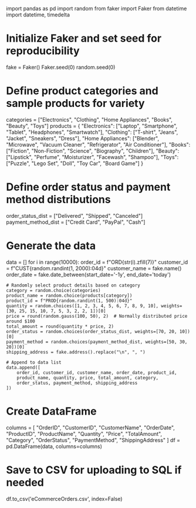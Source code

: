 import pandas as pd
import random
from faker import Faker
from datetime import datetime, timedelta

# Initialize Faker and set seed for reproducibility
fake = Faker()
Faker.seed(0)
random.seed(0)

# Define product categories and sample products for variety
categories = ["Electronics", "Clothing", "Home Appliances", "Books", "Beauty", "Toys"]
products = {
    "Electronics": ["Laptop", "Smartphone", "Tablet", "Headphones", "Smartwatch"],
    "Clothing": ["T-shirt", "Jeans", "Jacket", "Sneakers", "Dress"],
    "Home Appliances": ["Blender", "Microwave", "Vacuum Cleaner", "Refrigerator", "Air Conditioner"],
    "Books": ["Fiction", "Non-Fiction", "Science", "Biography", "Children"],
    "Beauty": ["Lipstick", "Perfume", "Moisturizer", "Facewash", "Shampoo"],
    "Toys": ["Puzzle", "Lego Set", "Doll", "Toy Car", "Board Game"]
}

# Define order status and payment method distributions
order_status_dist = ["Delivered", "Shipped", "Canceled"]
payment_method_dist = ["Credit Card", "PayPal", "Cash"]

# Generate the data
data = []
for i in range(10000):
    order_id = f"ORD{str(i).zfill(7)}"
    customer_id = f"CUST{random.randint(1, 2000):04d}"
    customer_name = fake.name()
    order_date = fake.date_between(start_date='-1y', end_date='today')
    
    # Randomly select product details based on category
    category = random.choice(categories)
    product_name = random.choice(products[category])
    product_id = f"PROD{random.randint(1, 500):04d}"
    quantity = random.choices([1, 2, 3, 4, 5, 6, 7, 8, 9, 10], weights=[30, 25, 15, 10, 7, 5, 3, 2, 2, 1])[0]
    price = round(random.gauss(100, 50), 2)  # Normally distributed price around $100
    total_amount = round(quantity * price, 2)
    order_status = random.choices(order_status_dist, weights=[70, 20, 10])[0]
    payment_method = random.choices(payment_method_dist, weights=[50, 30, 20])[0]
    shipping_address = fake.address().replace("\n", ", ")

    # Append to data list
    data.append([
        order_id, customer_id, customer_name, order_date, product_id,
        product_name, quantity, price, total_amount, category,
        order_status, payment_method, shipping_address
    ])

# Create DataFrame
columns = [
    "OrderID", "CustomerID", "CustomerName", "OrderDate", "ProductID",
    "ProductName", "Quantity", "Price", "TotalAmount", "Category",
    "OrderStatus", "PaymentMethod", "ShippingAddress"
]
df = pd.DataFrame(data, columns=columns)

# Save to CSV for uploading to SQL if needed
df.to_csv('eCommerceOrders.csv', index=False)
